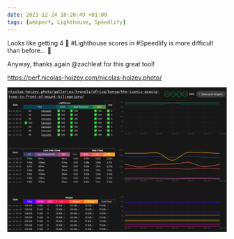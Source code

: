 ```yaml
---
date: 2021-12-24 10:20:49 +01:00
tags: [webperf, Lighthouse, Speedlify]
---
```


Looks like getting 4 💯 #Lighthouse scores in #Speedlify is more difficult than before… 🤔

Anyway, thanks again @zachleat for this great tool!

https://perf.nicolas-hoizey.com/nicolas-hoizey.photo/

![Latest Lighthouse results](photo-lighthouse-speedlify.png)
